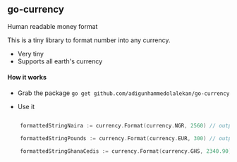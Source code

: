 ## go-currency
Human readable money format

This is a tiny library to format number into any currency.

* Very tiny
* Supports all earth's currency

#### How it works

* Grab the package
`go get github.com/adigunhammedolalekan/go-currency`

* Use it
```Go

    formattedStringNaira := currency.Format(currency.NGR, 2560) // outputs: ₦2,560

    formattedStringPounds := currency.Format(currency.EUR, 300) // outputs: £2,560

    formattedStringGhanaCedis := currency.Format(currency.GHS, 2340.90) // outputs: ¢2,340.9
```